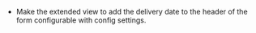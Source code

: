 - Make the extended view to add the delivery date to the header of the form configurable
  with config settings.
